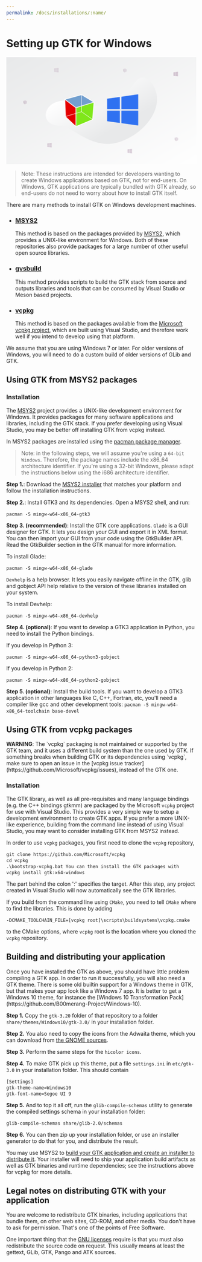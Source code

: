 ```yaml
---
permalink: /docs/installations/:name/
---
```

# Setting up GTK for Windows

![GTK and Windows](/assets/img/docs/docs-gtk-windows.png)

> Note: These instructions are intended for developers wanting to create
> Windows applications based on GTK, not for end-users. On Windows, GTK
> applications are typically bundled with GTK already, so end-users do not
> need to worry about how to install GTK itself.

There are many methods to install GTK on Windows development machines.

* ### [MSYS2](#using-gtk-from-msys2-packages)
  This method is based on the packages provided by [MSYS2](https://www.msys2.org/),
  which provides a UNIX-like environment for Windows. Both of these repositories
  also provide packages for a large number of other useful open source libraries.
* ### [gvsbuild](https://github.com/wingtk/gvsbuild)
  This method provides scripts to build the GTK stack from source and outputs
  libraries and tools that can be consumed by Visual Studio or Meson based projects.
* ### [vcpkg](#using-gtk-from-vcpkg-packages)
  This method is based on the packages available from the
  [Microsoft vcpkg project](https://docs.microsoft.com/en-us/cpp/vcpkg),
  which are built using Visual Studio, and therefore work well if you intend
  to develop using that platform.

<div class="alert alert-warning">
We assume that you are using Windows 7 or later. For older versions of
Windows, you will need to do a custom build of older versions of GLib and
GTK.
</div>

## Using GTK from MSYS2 packages

### Installation

The [MSYS2](https://msys2.github.io/) project provides a UNIX-like
development environment for Windows. It provides packages for many software
applications and libraries, including the GTK stack. If you prefer
developing using Visual Studio, you may be better off installing GTK from
vcpkg instead.

In MSYS2 packages are installed using the [pacman package
manager](https://github.com/msys2/msys2/wiki/MSYS2-installation#iv-general-package-management).

> Note: in the following steps, we will assume you're using a `64-bit
> Windows`. Therefore, the package names include the x86\_64 architecture
> identifier. If you're using a 32-bit Windows, please adapt the
> instructions below using the i686 architecture identifier.

**Step 1.**: Download the [MSYS2 installer](https://www.msys2.org/) that
matches your platform and follow the installation instructions.

**Step 2.**: Install GTK3 and its dependencies. Open a MSYS2 shell, and run:

```
pacman -S mingw-w64-x86_64-gtk3
```

**Step 3. (recommended)**: Install the GTK core applications. `Glade` is a
GUI designer for GTK. It lets you design your GUI and export it in XML
format. You can then import your GUI from your code using the GtkBuilder
API. Read the GtkBuilder section in the GTK manual for more information.

To install Glade:
```
pacman -S mingw-w64-x86_64-glade
```

`Devhelp` is a help browser. It lets you easily navigate offline in the GTK,
glib and gobject API help relative to the version of these libraries
installed on your system.

To install Devhelp:
```
pacman -S mingw-w64-x86_64-devhelp
```

**Step 4. (optional)**: If you want to develop a GTK3 application in Python,
you need to install the Python bindings.

If you develop in Python 3:
```
pacman -S mingw-w64-x86_64-python3-gobject
```

If you develop in Python 2:
```
pacman -S mingw-w64-x86_64-python2-gobject
```

**Step 5. (optional)**: Install the build tools. If you want to develop a
GTK3 application in other languages like C, C++, Fortran, etc, you'll need a
compiler like gcc and other development tools: ``` pacman -S
mingw-w64-x86_64-toolchain base-devel ```

## Using GTK from vcpkg packages

<div class="alert alert-warning">
<strong>WARNING</strong>: The `vcpkg` packaging is not maintained or
supported by the GTK team, and it uses a different build system than the one
used by GTK. If something breaks when building GTK or its dependencies using
`vcpkg`, make sure to open an issue in the [vcpkg issue
tracker](https://github.com/Microsoft/vcpkg/issues), instead of the GTK one.
</div>

### Installation

The GTK library, as well as all pre-requisites and many language bindings
(e.g. the C++ bindings gtkmm) are packaged by the Microsoft `vcpkg` project
for use with Visual Studio. This provides a very simple way to setup a
development environment to create GTK apps. If you prefer a more UNIX-like
experience, building from the command line instead of using Visual Studio,
you may want to consider installing GTK from MSYS2 instead.

In order to use `vcpkg` packages, you first need to clone the `vcpkg`
repository,

```
git clone https://github.com/Microsoft/vcpkg
cd vcpkg
.\bootstrap-vcpkg.bat You can then install the GTK packages with
vcpkg install gtk:x64-windows
```

The part behind the colon ':' specifies the target. After this step, any
project created in Visual Studio will now automatically see the GTK
libraries.

If you build from the command line using `CMake`, you need to tell `CMake`
where to find the libraries. This is done by adding 

```
-DCMAKE_TOOLCHAIN_FILE=[vcpkg root]\scripts\buildsystems\vcpkg.cmake
```

to the CMake options, where `vcpkg` root is the location where you cloned
the `vcpkg` repository.

## Building and distributing your application

<div class="alert alert-success">
Once you have installed the GTK as above, you should have little problem
compiling a GTK app. In order to run it successfully, you will also need
a GTK theme. There is some old builtin support for a Windows theme in GTK,
but that makes your app look like a Windows 7 app. It is better to get a
Windows 10 theme, for instance the
[Windows 10 Transformation Pack](https://github.com/B00merang-Project/Windows-10).
</div>

**Step 1.** Copy the `gtk-3.20` folder of that repository to a folder
`share/themes/Windows10/gtk-3.0/` in your installation folder.

**Step 2.** You also need to copy the icons from the Adwaita theme, which
you can download from [the GNOME sources](https://download.gnome.org/sources/adwaita-icon-theme/).

**Step 3.** Perform the same steps for the `hicolor icons`.

**Step 4.** To make GTK pick up this theme, put a file 
`settings.ini` in `etc/gtk-3.0` in your installation folder. This should contain

```
[Settings]
gtk-theme-name=Windows10
gtk-font-name=Segoe UI 9
```

**Step 5.** And to top it all off, run the `glib-compile-schemas` utility to
generate the compiled settings schema in your installation folder:

```
glib-compile-schemas share/glib-2.0/schemas
```

**Step 6.** You can then zip up your installation folder, or use an installer
generator to do that for you, and distribute the result.

You may use MSYS2 to [build your GTK application and create an installer to
distribute it](https://blogs.gnome.org/nacho/2014/08/01/how-to-build-your-gtk-application-on-windows/).
Your installer will need to ship your application build artifacts as well as
GTK binaries and runtime dependencies; see the instructions above for vcpkg
for more details.

## Legal notes on distributing GTK with your application

You are welcome to redistribute GTK binaries, including applications that
bundle them, on other web sites, CD-ROM, and other media. You don't have to
ask for permission. That's one of the points of Free Software. 

One important thing that the [GNU
licenses](http://www.fsf.org/licenses/licenses.html) require is that you
must also redistribute the source code on request. This usually means at
least the gettext, GLib, GTK, Pango and ATK sources.
